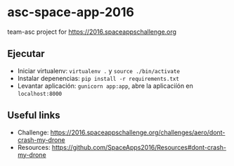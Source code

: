 # asc-space-app-2016
team-asc project for https://2016.spaceappschallenge.org

## Ejecutar

* Iniciar virtualenv: `virtualenv .` y `source ./bin/activate`
* Instalar depenencias: `pip install -r requirements.txt`
* Levantar aplicación: `gunicorn app:app`, abre la aplicaciíón en `localhost:8000`

## Useful links

* Challenge: https://2016.spaceappschallenge.org/challenges/aero/dont-crash-my-drone
* Resources: https://github.com/SpaceApps2016/Resources#dont-crash-my-drone
